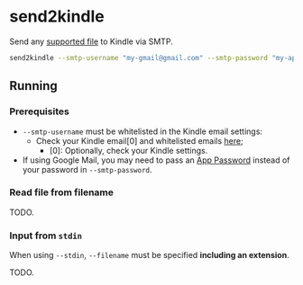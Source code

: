 # send2kindle

Send any [supported file](https://www.amazon.com/gp/help/customer/display.html?nodeId=G5WYD9SAF7PGXRNA) to Kindle via SMTP.

```sh
send2kindle --smtp-username "my-gmail@gmail.com" --smtp-password "my-app-password" --smtp-server "smtp.gmail.com" --kindle-email "my-amazon-email+amazon_id@kindle.com" <--stdin | --file> [--filename "send2kindle.pdf"]
```

## Running

### Prerequisites

- `--smtp-username` must be whitelisted in the Kindle email settings:
  - Check your Kindle email[0] and whitelisted emails [here](https://www.amazon.com/hz/mycd/myx#/home/settings/payment);
    - [0]: Optionally, check your Kindle settings.
- If using Google Mail, you may need to pass an [App Password](https://support.google.com/accounts/answer/185833?hl=en) instead of your password in `--smtp-password`.

### Read file from filename

TODO.

### Input from `stdin`

When using `--stdin`, `--filename` must be specified **including an extension**.

TODO.
